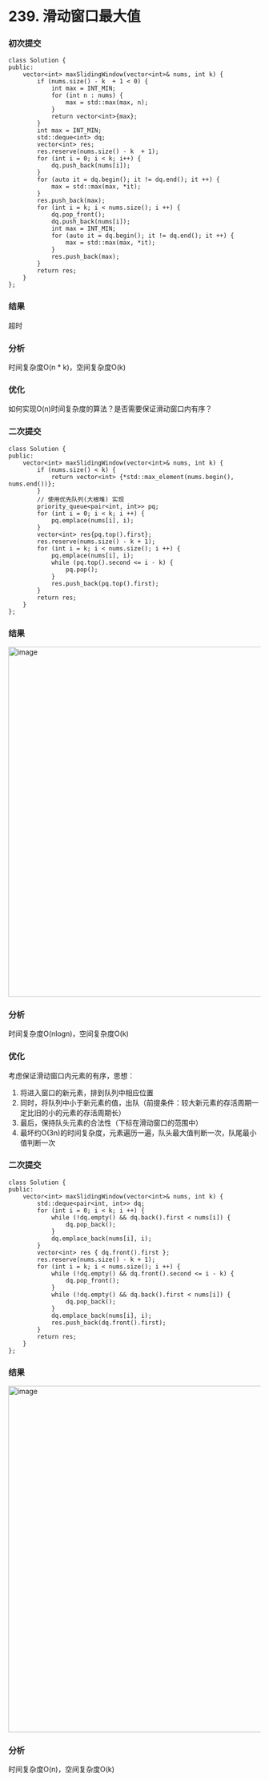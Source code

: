 # 239. 滑动窗口最大值

### 初次提交
```
class Solution {
public:
    vector<int> maxSlidingWindow(vector<int>& nums, int k) {
        if (nums.size() - k  + 1 < 0) {
            int max = INT_MIN;
            for (int n : nums) {
                max = std::max(max, n);
            }
            return vector<int>{max};
        }
        int max = INT_MIN;
        std::deque<int> dq;
        vector<int> res;
        res.reserve(nums.size() - k  + 1);
        for (int i = 0; i < k; i++) {
            dq.push_back(nums[i]);
        }
        for (auto it = dq.begin(); it != dq.end(); it ++) {
            max = std::max(max, *it);
        }
        res.push_back(max);
        for (int i = k; i < nums.size(); i ++) {
            dq.pop_front();
            dq.push_back(nums[i]);
            int max = INT_MIN;
            for (auto it = dq.begin(); it != dq.end(); it ++) {
                max = std::max(max, *it);
            }
            res.push_back(max);
        }
        return res;
    }
};
```
### 结果
超时
### 分析

时间复杂度O(n * k)，空间复杂度O(k)
### 优化
如何实现O(n)时间复杂度的算法？是否需要保证滑动窗口内有序？

### 二次提交
```
class Solution {
public:
    vector<int> maxSlidingWindow(vector<int>& nums, int k) {
        if (nums.size() < k) {
            return vector<int> {*std::max_element(nums.begin(), nums.end())};
        }
        // 使用优先队列(大根堆) 实现
        priority_queue<pair<int, int>> pq;
        for (int i = 0; i < k; i ++) {
            pq.emplace(nums[i], i);
        }
        vector<int> res{pq.top().first};
        res.reserve(nums.size() - k + 1);
        for (int i = k; i < nums.size(); i ++) {
            pq.emplace(nums[i], i);
            while (pq.top().second <= i - k) {
                pq.pop();
            }
            res.push_back(pq.top().first);
        }
        return res;
    }
};
```

### 结果
<img width="827" height="699" alt="image" src="https://github.com/user-attachments/assets/82900b74-c0e5-401c-944e-c07fc8213419" />

### 分析
时间复杂度O(nlogn)，空间复杂度O(k)

### 优化
考虑保证滑动窗口内元素的有序，思想：
1. 将进入窗口的新元素，排到队列中相应位置
2. 同时，将队列中小于新元素的值，出队（前提条件：较大新元素的存活周期一定比旧的小的元素的存活周期长）
3. 最后，保持队头元素的合法性（下标在滑动窗口的范围中）
4. 最坏约O(3n)的时间复杂度，元素遍历一遍，队头最大值判断一次，队尾最小值判断一次

### 二次提交
```
class Solution {
public:
    vector<int> maxSlidingWindow(vector<int>& nums, int k) {
        std::deque<pair<int, int>> dq;
        for (int i = 0; i < k; i ++) {
            while (!dq.empty() && dq.back().first < nums[i]) {
                dq.pop_back();
            }
            dq.emplace_back(nums[i], i);
        }
        vector<int> res { dq.front().first };
        res.reserve(nums.size() - k + 1);
        for (int i = k; i < nums.size(); i ++) {
            while (!dq.empty() && dq.front().second <= i - k) {
                dq.pop_front();
            }
            while (!dq.empty() && dq.back().first < nums[i]) {
                dq.pop_back();
            }
            dq.emplace_back(nums[i], i);
            res.push_back(dq.front().first);
        }
        return res;
    }
};
```
### 结果
<img width="837" height="692" alt="image" src="https://github.com/user-attachments/assets/62b6875c-15e4-4388-86d6-f88366ef999f" />

### 分析
时间复杂度O(n)，空间复杂度O(k)


